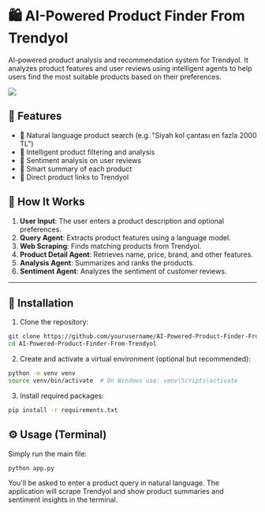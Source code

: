 # 🛍️ AI-Powered Product Finder From Trendyol

AI-powered product analysis and recommendation system for Trendyol. It analyzes product features and user reviews using intelligent agents to help users find the most suitable products based on their preferences.

![](https://github.com/cakiryusuff/ai-powered-product-finder-trendyol/blob/main/readme_video/trendyolproject.gif)

## 📌 Features

- 🔎 Natural language product search (e.g. "Siyah kol çantası en fazla 2000 TL")
- 🤖 Intelligent product filtering and analysis
- 💬 Sentiment analysis on user reviews
- 🧠 Smart summary of each product
- 🔗 Direct product links to Trendyol

## 🧠 How It Works

1. **User Input**: The user enters a product description and optional preferences.
2. **Query Agent**: Extracts product features using a language model.
3. **Web Scraping**: Finds matching products from Trendyol.
4. **Product Detail Agent**: Retrieves name, price, brand, and other features.
5. **Analysis Agent**: Summarizes and ranks the products.
6. **Sentiment Agent**: Analyzes the sentiment of customer reviews.

---

## 🚀 Installation

1. Clone the repository:

```bash
git clone https://github.com/yourusername/AI-Powered-Product-Finder-From-Trendyol.git
cd AI-Powered-Product-Finder-From-Trendyol
```

2. Create and activate a virtual environment (optional but recommended):

```bash
python -m venv venv
source venv/bin/activate  # On Windows use: venv\Scripts\activate
```

3. Install required packages:
   
```bash
pip install -r requirements.txt
```

## ⚙️ Usage (Terminal)

Simply run the main file:

```bash
python app.py
```

You'll be asked to enter a product query in natural language. The application will scrape Trendyol and show product summaries and sentiment insights in the terminal.
